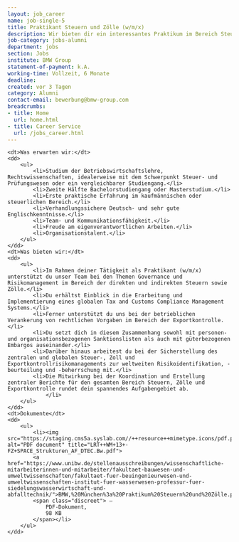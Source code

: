 ```yaml
---
layout: job_career
name: job-single-5
title: Praktikant Steuern und Zölle (w/m/x)
description: Wir bieten dir ein interessantes Praktikum im Bereich Steuern und Zölle mit dem Fokus aufGovernance und Risikomanagement.
job-category: jobs-alumni
department: jobs
section: Jobs
institute: BMW Group
statement-of-payment: k.A.
working-time: Vollzeit, 6 Monate
deadline: 
created: vor 3 Tagen
category: Alumni
contact-email: bewerbung@bmw-group.com
breadcrumbs: 
- title: Home
  url: home.html
- title: Career Service
  url: /jobs_career.html
---
```

<dl>

	<dt>Was erwarten wir:</dt>
	<dd>
		<ul>
			<li>Studium der Betriebswirtschaftslehre, Rechtswissenschaften, idealerweise mit dem Schwerpunkt Steuer- und Prüfungswesen oder ein vergleichbarer Studiengang.</li>
			<li>Zweite Hälfte Bachelorstudiengang oder Masterstudium.</li>
			<li>Erste praktische Erfahrung im kaufmännischen oder steuerlichen Bereich.</li>
			<li>Verhandlungssichere Deutsch- und sehr gute Englischkenntnisse.</li>
			<li>Team- und Kommunikationsfähigkeit.</li>
			<li>Freude am eigenverantwortlichen Arbeiten.</li>
			<li>Organisationstalent.</li>
		</ul>
	</dd>
	<dt>Was bieten wir:</dt>
	<dd>
		<ul>
			<li>Im Rahmen deiner Tätigkeit als Praktikant (w/m/x) unterstützt du unser Team bei den Themen Governance und Risikomanagement im Bereich der direkten und indirekten Steuern sowie Zölle.</li>
			<li>Du erhältst Einblick in die Erarbeitung und Implementierung eines globalen Tax and Customs Compliance Management Systems.</li>
			<li>Ferner unterstützt du uns bei der betrieblichen Verankerung von rechtlichen Vorgaben im Bereich der Exportkontrolle.</li>
			<li>Du setzt dich in diesem Zusammenhang sowohl mit personen- und organisationsbezogenen Sanktionslisten als auch mit güterbezogenen Embargos auseinander.</li>
			<li>Darüber hinaus arbeitest du bei der Sicherstellung des zentralen und globalen Steuer-, Zoll und Exportkontrollrisikomanagements zur weltweiten Risikoidentifikation, -beurteilung und -beherrschung mit.</li>
			<li>Die Mitwirkung bei der Koordination und Erstellung zentraler Berichte für den gesamten Bereich Steuern, Zölle und Exportkontrolle rundet dein spannendes Aufgabengebiet ab.
				</li>
		</ul>
	</dd>
	<dt>Dokumente</dt>
	<dd>
		<ul>
			<li><img src="https://staging.cms5a.syslab.com//++resource++mimetype.icons/pdf.png" alt="PDF document" title="LRT++WM+13+-FZ+SPACE_Strukturen_AF_DTEC.Bw.pdf">
	        <a href="https://www.unibw.de/stellenausschreibungen/wissenschaftliche-mitarbeiterinnen-und-mitarbeiter/fakultaet-bauwesen-und-umweltwissenschaften/fakultaet-fuer-beuingenieurwesen-und-umweltwissenschaften-institut-fuer-wasserwesen-professur-fuer-siedelungswasserwirtschaft-und-abfalltechnik/">BMW,%20München%3a%20Praktikum%20Steuern%20und%20Zölle.pdf</a>
	        <span class="discreet"> —
	            PDF-Dokument,
	            98 KB
	        </span></li>
	    </ul>
	</dd>
</dl>
